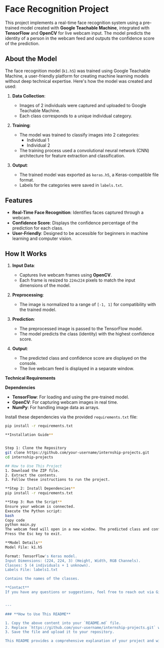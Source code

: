 # Face Recognition Project

This project implements a real-time face recognition system using a pre-trained model created with **Google Teachable Machine**, integrated with **TensorFlow** and **OpenCV** for live webcam input. The model predicts the identity of a person in the webcam feed and outputs the confidence score of the prediction.

## **About the Model**

The face recognition model (`k1.h5`) was trained using Google Teachable Machine, a user-friendly platform for creating machine learning models without deep technical expertise. Here's how the model was created and used:

1. **Data Collection**:
   - Images of 2 individuals  were captured and uploaded to Google Teachable Machine.
   - Each class corresponds to a unique individual category.

2. **Training**:
   - The model was trained to classify images into 2 categories:
     - Individual 1
     - Individual 2
   - The training process used a convolutional neural network (CNN) architecture for feature extraction and classification.
     

3. **Output**:
   - The trained model was exported as `keras.h5`, a Keras-compatible file format.
   - Labels for the categories were saved in `labels.txt`.

## **Features**
- **Real-Time Face Recognition**: Identifies faces captured through a webcam.
- **Confidence Score**: Displays the confidence percentage of the prediction for each class.
- **User-Friendly**: Designed to be accessible for beginners in machine learning and computer vision.

## **How It Works**

1. **Input Data**:
   - Captures live webcam frames using **OpenCV**.
   - Each frame is resized to `224x224` pixels to match the input dimensions of the model.

2. **Preprocessing**:
   - The image is normalized to a range of `[-1, 1]` for compatibility with the trained model.

3. **Prediction**:
   - The preprocessed image is passed to the TensorFlow model.
   - The model predicts the class (identity) with the highest confidence score.

4. **Output**:
   - The predicted class and confidence score are displayed on the console.
   - The live webcam feed is displayed in a separate window.

**Technical Requirements**

 **Dependencies**
- **TensorFlow**: For loading and using the pre-trained model.
- **OpenCV**: For capturing webcam images in real time.
- **NumPy**: For handling image data as arrays.

Install these dependencies via the provided `requirements.txt` file:
```bash
pip install -r requirements.txt

**Installation Guide**


Step 1: Clone the Repository
git clone https://github.com/your-username/internship-projects.git
cd internship-projects

## How to Use This Project
1. Download the ZIP file.
2. Extract the contents.
3. Follow these instructions to run the project.

**Step 2: Install Dependencies**
pip install -r requirements.txt

**Step 3: Run the Script**
Ensure your webcam is connected.
Execute the Python script:
bash
Copy code
python main.py
The webcam feed will open in a new window. The predicted class and confidence score will appear in the terminal.
Press the Esc key to exit.

**Model Details**
Model File: k1.h5

Format: TensorFlow's Keras model.
Input Dimensions: (224, 224, 3) (Height, Width, RGB Channels).
Classes: 5 (4 individuals + 1 unknown).
Labels File: labels1.txt

Contains the names of the classes.

**Contact**
If you have any questions or suggestions, feel free to reach out via GitHub issues.


---

### **How to Use This README**

1. Copy the above content into your `README.md` file.
2. Replace `https://github.com/your-username/internship-projects.git` with the actual link to your GitHub repository.
3. Save the file and upload it to your repository.

This README provides a comprehensive explanation of your project and will be helpful for beginners or anyone interested in using or extending your work. Let me know if you need further tweaks!


